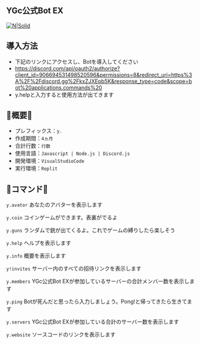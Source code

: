 ## **YGc公式Bot EX**

[![N|Solid](https://th.bing.com/th/id/OIP.7rrSRRCK6C4I1ukBf0zNSgAAAA?w=147&h=180&c=7&r=0&o=5&pid=1.7)](https://nodejs.org)

## 導入方法

- 下記のリンクにアクセスし、Botを導入してください
- https://discord.com/api/oauth2/authorize?client_id=906694531498520596&permissions=8&redirect_uri=https%3A%2F%2Fdiscord.gg%2FkxZJXEpb5K&response_type=code&scope=bot%20applications.commands%20
- y.helpと入力すると使用方法が出てきます

## 📕概要📕
- プレフィックス：`y.`
- 作成期間：`4ヵ月`
- 合計行数：`行数`
- 使用言語：`Javascript | Node.js | Discord.js`
- 開発環境：`VisualStudioCode`
- 実行環境：`Replit`

## 🔧コマンド🔧
```y.avator```
あなたのアバターを表示します

```y.coin```
コインゲームができます。表裏がでるよ

```y.guns```
ランダムで銃が出てくるよ。これでゲームの縛りしたら楽しそう

```y.help```
ヘルプを表示します

```y.info```
概要を表示します

```y!invites```
サーバー内のすべての招待リンクを表示します

```y.members```
YGc公式Bot EXが参加しているサーバーの合計メンバー数を表示します

```y.ping```
Botが死んだと思ったら入力しましょう。Pong!と帰ってきたら生きてます

```y.servers```
YGc公式Bot EXが参加している合計のサーバー数を表示します

```y.website```
ソースコードのリンクを表示します